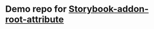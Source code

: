# Demo repo for [Storybook-addon-root-attribute](https://github.com/le0pard/storybook-addon-root-attribute)
